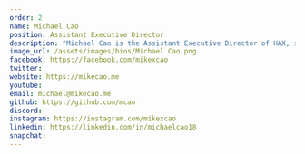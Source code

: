```yaml
---
order: 2
name: Michael Cao
position: Assistant Executive Director
description: "Michael Cao is the Assistant Executive Director of HAX, second only to Executive Director Justina Chua. His duties include overseeing all HAX activities and making sure everything HAX does goes smoothly and efficiently. Outside of HAX, Michael enjoys competitive robotics - as an alumni of the FIRST Robotics Competition, he has found a passion for robotics and computer science. He also enjoys surfing the web, reading, and chatting with his friends on Discord. "
image_url: /assets/images/bios/Michael Cao.png
facebook: https://facebook.com/mikexcao
twitter: 
website: https://mikecao.me
youtube: 
email: michael@mikecao.me
github: https://github.com/mcao
discord: 
instagram: https://instagram.com/mikexcao
linkedin: https://linkedin.com/in/michaelcao18
snapchat: 
---
```

